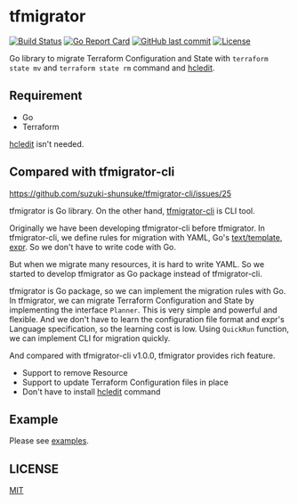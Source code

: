 # tfmigrator

[![Build Status](https://github.com/suzuki-shunsuke/tfmigrator/workflows/test/badge.svg)](https://github.com/suzuki-shunsuke/tfmigrator/actions)
[![Go Report Card](https://goreportcard.com/badge/github.com/suzuki-shunsuke/tfmigrator)](https://goreportcard.com/report/github.com/suzuki-shunsuke/tfmigrator)
[![GitHub last commit](https://img.shields.io/github/last-commit/suzuki-shunsuke/tfmigrator.svg)](https://github.com/suzuki-shunsuke/tfmigrator)
[![License](http://img.shields.io/badge/license-mit-blue.svg?style=flat-square)](https://raw.githubusercontent.com/suzuki-shunsuke/tfmigrator/main/LICENSE)

Go library to migrate Terraform Configuration and State with `terraform state mv` and `terraform state rm` command and [hcledit](https://github.com/minamijoyo/hcledit).

## Requirement

* Go
* Terraform

[hcledit](https://github.com/minamijoyo/hcledit) isn't needed.

## Compared with tfmigrator-cli

https://github.com/suzuki-shunsuke/tfmigrator-cli/issues/25

tfmigrator is Go library. On the other hand, [tfmigrator-cli](https://github.com/suzuki-shunsuke/tfmigrator-cli) is CLI tool.

Originally we have been developing tfmigrator-cli before tfmigrator.
In tfmigrator-cli, we define rules for migration with YAML, Go's [text/template](https://golang.org/pkg/text/template/), [expr](https://github.com/antonmedv/expr).
So we don't have to write code with Go.

But when we migrate many resources, it is hard to write YAML.
So we started to develop tfmigrator as Go package instead of tfmigrator-cli.

tfmigrator is Go package, so we can implement the migration rules with Go.
In tfmigrator, we can migrate Terraform Configuration and State by implementing the interface `Planner`.
This is very simple and powerful and flexible.
And we don't have to learn the configuration file format and expr's Language specification, so the learning cost is low.
Using `QuickRun` function, we can implement CLI for migration quickly.

And compared with tfmigrator-cli v1.0.0, tfmigrator provides rich feature.

* Support to remove Resource
* Support to update Terraform Configuration files in place
* Don't have to install [hcledit](https://github.com/minamijoyo/hcledit) command

## Example

Please see [examples](examples).

## LICENSE

[MIT](LICENSE)
